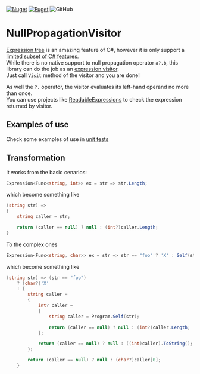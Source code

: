 [![Nuget](https://img.shields.io/nuget/v/NullPropagationVisitor?style=plastic)](https://www.nuget.org/packages/NullPropagationVisitor/)
[![Fuget](https://www.fuget.org/packages/NullPropagationVisitor/badge.svg)](https://www.fuget.org/packages/NullPropagationVisitor)
![GitHub](https://img.shields.io/github/license/leandromoh/NullPropagationVisitor)

# NullPropagationVisitor

[Expression tree](https://docs.microsoft.com/dotnet/csharp/programming-guide/concepts/expression-trees/) is an amazing feature of C#, however it is only support a [limited subset of C# features](https://github.com/dotnet/csharplang/discussions/158).  
While there is no native support to null propagation operator `a?.b`, this library can do the job as an [expression visitor](https://stackoverflow.com/questions/41432852/why-would-i-want-to-use-an-expressionvisitor).  
Just call `Visit` method of the visitor and you are done!

As well the `?.` operator, the visitor evaluates its left-hand operand no more than once.  
You can use projects like [ReadableExpressions](https://github.com/agileobjects/ReadableExpressions) to check the expression returned by visitor.

## Examples of use

Check some examples of use in [unit tests](NullPropagationVisitor.UnitTest/NullPropagationVisitorTest.cs)

## Transformation

It works from the basic cenarios:

```c#
Expression<Func<string, int>> ex = str => str.Length;
```
which become something like
```c#
(string str) =>
{
    string caller = str;

    return (caller == null) ? null : (int?)caller.Length;
}
```

To the complex ones
```c#
Expression<Func<string, char>> ex = str => str == "foo" ? 'X' : Self(str).Length.ToString()[0];
```
which become something like
```c#
(string str) => (str == "foo")
    ? (char?)'X'
    : {
        string caller =
        {
            int? caller =
            {
                string caller = Program.Self(str);

                return (caller == null) ? null : (int?)caller.Length;
            };

            return (caller == null) ? null : ((int)caller).ToString();
        };

        return (caller == null) ? null : (char?)caller[0];
    }

```
